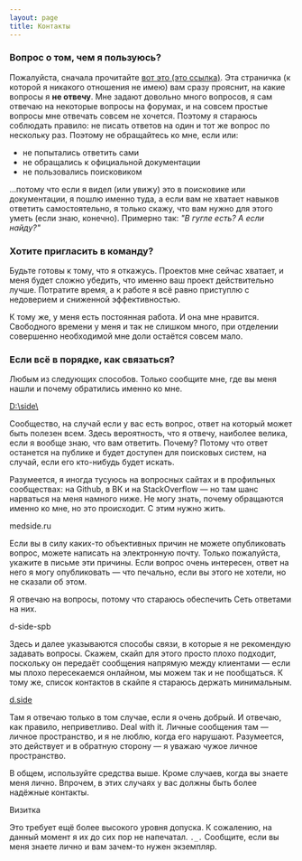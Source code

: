 ```yaml
---
layout: page
title: Контакты
---
```

### Вопрос о том, чем я пользуюсь?

Пожалуйста, сначала прочитайте [вот это (это ссылка)](http://segfault.kiev.ua/smart-questions-ru.html). Эта страничка (к которой я никакого отношения не имею) вам сразу прояснит, на какие вопросы я **не отвечу**. Мне задают довольно много вопросов, я сам отвечаю на некоторые вопросы на форумах, и на совсем простые вопросы мне отвечать совсем не хочется. Поэтому я стараюсь соблюдать правило: не писать ответов на один и тот же вопрос по нескольку раз. Поэтому не обращайтесь ко мне, если или:

* не попытались ответить сами
* не обращались к официальной документации
* не пользовались поисковиком

...потому что если я видел (или увижу) это в поисковике или документации, я пошлю именно туда, а если вам не хватает навыков ответить самостоятельно, я только скажу, что вам нужно для этого уметь (если знаю, конечно). Примерно так: *"В гугле есть? А если найду?"*

### Хотите пригласить в команду?

Будьте готовы к тому, что я откажусь. Проектов мне сейчас хватает, и меня будет сложно убедить, что именно ваш проект действительно лучше. Потратите время, а к работе я всё равно приступлю с недоверием и сниженной эффективностью.

К тому же, у меня есть постоянная работа. И она мне нравится. Свободного времени у меня и так не слишком много, при отделении совершенно необходимой мне доли остаётся совсем мало.

### Если всё в порядке, как связаться?

Любым из следующих способов. Только сообщите мне, где вы меня нашли и почему обратились именно ко мне.
<nav>
<a href="https://vk.com/s.d.side"><i class="fa fa-users"></i> D:\side\<i class="fa fa-vk suppress"></i></a>
<p>Сообщество, на случай если у вас есть вопрос, ответ на который может быть полезен всем. Здесь вероятность, что я отвечу, наиболее велика, если я вообще знаю, что вам ответить. Почему? Потому что ответ останется на публике и будет доступен для поисковых систем, на случай, если его кто-нибудь будет искать.</p>
<p>Разумеется, я иногда тусуюсь на вопросных сайтах и в профильных сообществах: на Github, в ВК и на StackOverflow &mdash; но там шанс нарваться на меня намного ниже. Не могу знать, почему обращаются именно ко мне, но это происходит. С этим нужно жить.</p>
<a><i class="fa fa-envelope-o"></i> me<i class="fa fa-cog suppress"></i>dside.ru</a>
<p>Если вы в силу каких-то объективных причин не можете опубликовать вопрос, можете написать на электронную почту. Только пожалуйста, укажите в письме эти причины. Если вопрос очень интересен, ответ на него я могу опубликовать &mdash; что печально, если вы этого не хотели, но не сказали об этом.</p>
<p>Я отвечаю на вопросы, потому что стараюсь обеспечить Сеть ответами на них.</p>
<a><i class="fa fa-skype"></i> d-side-spb</a>
<p>Здесь и далее указываются способы связи, в которые я не рекомендую задавать вопросы. Скажем, скайп для этого просто плохо подходит, поскольку он передаёт сообщения напрямую между клиентами &mdash; если мы плохо пересекаемся онлайном, мы можем так и не пообщаться. К тому же, список контактов в скайпе я стараюсь держать минимальным.</p>
<a href="https://vk.com/d.side"><i class="fa fa-vk"></i> d.side</a>
<p>Там я отвечаю только в том случае, если я очень добрый. И отвечаю, как правило, неприветливо. Deal with it. Личные сообщения там &mdash; личное пространство, и я не люблю, когда его нарушают. Разумеется, это действует и в обратную сторону &mdash; я уважаю чужое личное пространство.</p>
<p>В общем, используйте средства выше. Кроме случаев, когда вы знаете меня лично. Впрочем, в этих случаях у вас должны быть более надёжные контакты.</p>
<a><i class="fa fa-credit-card"></i> Визитка</a>
<p>Это требует ещё более высокого уровня допуска. К сожалению, на данный момент я их до сих пор не напечатал. <code>._.</code> Сообщите, если вы меня знаете лично и вам зачем-то нужен экземпляр.</p>
</nav>